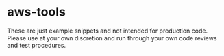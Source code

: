 # aws-tools

These are just example snippets and not intended for production code.  Please use at your own discretion and run through your own code reviews and test procedures.
